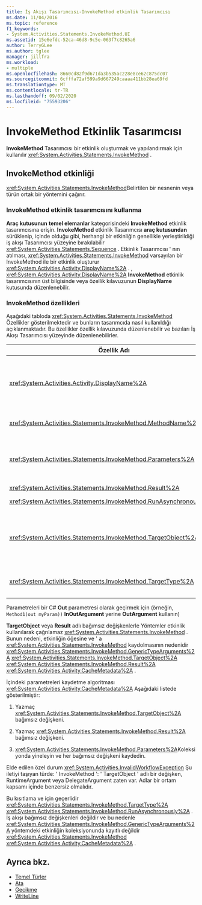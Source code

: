 ```yaml
---
title: İş Akışı Tasarımcısı-InvokeMethod etkinlik Tasarımcısı
ms.date: 11/04/2016
ms.topic: reference
f1_keywords:
- System.Activities.Statements.InvokeMethod.UI
ms.assetid: 15e6efdc-52ca-46d8-9c5e-063f7c8265a6
author: TerryGLee
ms.author: tglee
manager: jillfra
ms.workload:
- multiple
ms.openlocfilehash: 8660cd82f9d671da3b535ac228e8ce62c875dc07
ms.sourcegitcommit: 6cfffa72af599a9d667249caaaa411bb28ea69fd
ms.translationtype: MT
ms.contentlocale: tr-TR
ms.lasthandoff: 09/02/2020
ms.locfileid: "75593206"
---
```

# <a name="invokemethod-activity-designer"></a>InvokeMethod Etkinlik Tasarımcısı

**InvokeMethod** Tasarımcısı bir etkinlik oluşturmak ve yapılandırmak için kullanılır <xref:System.Activities.Statements.InvokeMethod> .

## <a name="the-invokemethod-activity"></a>InvokeMethod etkinliği

<xref:System.Activities.Statements.InvokeMethod>Belirtilen bir nesnenin veya türün ortak bir yöntemini çağırır.

### <a name="use-the-invokemethod-activity-designer"></a>InvokeMethod etkinlik tasarımcısını kullanma

**Araç kutusunun** **temel elemanlar** kategorisindeki **InvokeMethod** etkinlik tasarımcısına erişin. **InvokeMethod** etkinlik Tasarımcısı **araç kutusundan** sürüklenip, içinde olduğu gibi, herhangi bir etkinliğin genellikle yerleştirildiği iş akışı Tasarımcısı yüzeyine bırakılabilir <xref:System.Activities.Statements.Sequence> . Etkinlik Tasarımcısı ' nın atılması, <xref:System.Activities.Statements.InvokeMethod> varsayılan bir InvokeMethod ile bir etkinlik oluşturur <xref:System.Activities.Activity.DisplayName%2A> . , <xref:System.Activities.Activity.DisplayName%2A> **InvokeMethod** etkinlik tasarımcısının üst bilgisinde veya özellik kılavuzunun **DisplayName** kutusunda düzenlenebilir.

### <a name="the-invokemethod-properties"></a>InvokeMethod özellikleri

Aşağıdaki tabloda <xref:System.Activities.Statements.InvokeMethod> Özellikler gösterilmektedir ve bunların tasarımcıda nasıl kullanıldığı açıklanmaktadır. Bu özellikler özellik kılavuzunda düzenlenebilir ve bazıları İş Akışı Tasarımcısı yüzeyinde düzenlenebilirler.

|Özellik Adı|Gerekli|Kullanım|
|-|--------------|-|
|<xref:System.Activities.Activity.DisplayName%2A>|Yanlış|Etkinliğin kolay adı <xref:System.Activities.Statements.InvokeMethod> . Varsayılan değer InvokeMethod ' dır.<br /><br /> Kesinlikle gerekli olmasa da, <xref:System.Activities.Activity.DisplayName%2A> en iyisi bir tane kullanmaktır.|
|<xref:System.Activities.Statements.InvokeMethod.MethodName%2A>|Doğru|Etkinlik yürütüldüğünde çağrılacak yöntemin adı. Çağrılan yöntem **ortak**olarak bildirilmelidir. Bu özellik tasarımcı yüzeyinde düzenlenebilir ve zorunludur.|
|<xref:System.Activities.Statements.InvokeMethod.Parameters%2A>|Yanlış|Çağrılan metodun parametre koleksiyonu. Parametrelerin, yöntem imzasında göründükleri sırada koleksiyona eklenmesi gerekir. Bu özelliği ayarlayabileceğiniz **Parametreler** iletişim kutusunu göstermek için, özellik kılavuzunun **Parametreler** alanındaki üç nokta düğmesine tıklayın. Parametreleri eklemek için **bağımsız değişken Oluştur** düğmesine tıklayın.|
|<xref:System.Activities.Statements.InvokeMethod.Result%2A>|Yanlış|Yöntem çağrısının dönüş değeri.|
|<xref:System.Activities.Statements.InvokeMethod.RunAsynchronously%2A>|Doğru|Metodun zaman uyumsuz olarak verilip verilmeyeceğini belirtir. Varsayılan değer **false**'dur.|
|<xref:System.Activities.Statements.InvokeMethod.TargetObject%2A>|Yanlış|Çağrılacak yöntemi içeren nesne. Bu özellik, tasarımcı yüzeyinde düzenlenebilir.<br /><br /> Ya da ' <xref:System.Activities.Statements.InvokeMethod.TargetObject%2A> <xref:System.Activities.Statements.InvokeMethod.TargetType%2A> nin ayarlanması gerekiyor.|
|<xref:System.Activities.Statements.InvokeMethod.TargetType%2A>|Yanlış|Türü <xref:System.Activities.Statements.InvokeMethod.TargetObject%2A> . Bu özellik tasarımcı yüzeyinde düzenlenebilir. Bu özellik yalnızca çağrılan yöntem static ise ayarlanmalıdır.|

Parametreleri bir C# **Out** parametresi olarak geçirmek için (örneğin, `Method1(out myParam))` **InOutArgument** yerine **OutArgument** kullanın)

**TargetObject** veya **Result** adlı bağımsız değişkenlerle Yöntemler etkinlik kullanılarak çağrılamaz <xref:System.Activities.Statements.InvokeMethod> . Bunun nedeni, etkinliğin öğesine ve ' a <xref:System.Activities.Statements.InvokeMethod> kaydolmasının nedenidir <xref:System.Activities.Statements.InvokeMethod.GenericTypeArguments%2A> <xref:System.Activities.Statements.InvokeMethod.TargetObject%2A> <xref:System.Activities.Statements.InvokeMethod.Result%2A> <xref:System.Activities.Activity.CacheMetadata%2A> .

İçindeki parametreleri kaydetme algoritması <xref:System.Activities.Activity.CacheMetadata%2A> Aşağıdaki listede gösterilmiştir:

1. Yazmaç <xref:System.Activities.Statements.InvokeMethod.TargetObject%2A> bağımsız değişkeni.

2. Yazmaç <xref:System.Activities.Statements.InvokeMethod.Result%2A> bağımsız değişkeni.

3. <xref:System.Activities.Statements.InvokeMethod.Parameters%2A>Koleksiyonda yineleyin ve her bağımsız değişkeni kaydedin.

Elde edilen özel durum <xref:System.Activities.InvalidWorkflowException> Şu iletiyi taşıyan türde: ' InvokeMethod ': ' TargetObject ' adlı bir değişken, RuntimeArgument veya DelegateArgument zaten var. Adlar bir ortam kapsamı içinde benzersiz olmalıdır.

Bu kısıtlama ve için geçerlidir <xref:System.Activities.Statements.InvokeMethod.TargetType%2A> <xref:System.Activities.Statements.InvokeMethod.RunAsynchronously%2A> . İş akışı bağımsız değişkenleri değildir ve bu nedenle <xref:System.Activities.Statements.InvokeMethod.GenericTypeArguments%2A> yöntemdeki etkinliğin koleksiyonunda kayıtlı değildir <xref:System.Activities.Statements.InvokeMethod> <xref:System.Activities.Activity.CacheMetadata%2A> .

## <a name="see-also"></a>Ayrıca bkz.

- [Temel Türler](../workflow-designer/primitives-activity-designers.md)
- [Ata](../workflow-designer/assign-activity-designer.md)
- [Gecikme](../workflow-designer/delay-activity-designer.md)
- [WriteLine](../workflow-designer/writeline-activity-designer.md)

